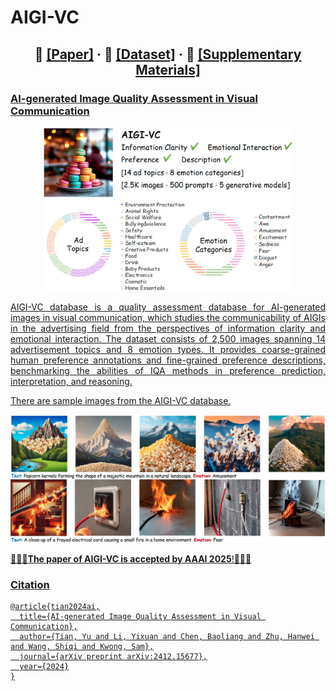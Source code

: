 <h1 align="left">AIGI-VC</h1>
<h2 align="center">📄 <a href="https://arxiv.org/abs/2412.15677" target="_blank">[Paper]</a> · 🎨 <a href="https://portland-my.sharepoint.com/:f:/g/personal/ytian73-c_my_cityu_edu_hk/EiFPOf3vm6ROrUYubW6XCLABQ3SpZsAdKrG8_h64_82SNw?e=bdQzC0" target="_blank">[Dataset]</a> · 🍰 <a href="https://github.com/ytian73/AIGI-VC/blob/main/doc/supp.pdf" target="_blank">[Supplementary Materials]</h2>
<h3 align="left">AI-generated Image Quality Assessment in Visual Communication</h3>
<p align="center">
    <img src="Figures/dataset-overview.jpeg" width="400px">
</p>
<p style="text-align: justify;">
AIGI-VC database is a quality assessment database for AI-generated images in visual communication, which studies the communicability of AIGIs in the advertising field from the perspectives of information clarity and emotional interaction. The dataset consists of 2,500 images spanning 14 advertisement topics and 8 emotion types. It provides coarse-grained human preference annotations and fine-grained preference descriptions, benchmarking the abilities of IQA methods in preference prediction, interpretation, and reasoning.
</p>

<p> There are sample images from the AIGI-VC database.</p>
<p align="center">
    <img src="Figures/vc-examples.jpeg" width="700px">
</p>

🎉🎉🎉**The paper of AIGI-VC is accepted by AAAI 2025**!🎉🎉🎉


<h3 align="left">Citation</h3>

```
@article{tian2024ai,
  title={AI-generated Image Quality Assessment in Visual Communication},
  author={Tian, Yu and Li, Yixuan and Chen, Baoliang and Zhu, Hanwei and Wang, Shiqi and Kwong, Sam},
  journal={arXiv preprint arXiv:2412.15677},
  year={2024}
}
